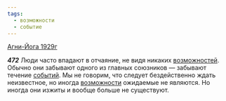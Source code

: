 ```yaml
---
tags:
  - возможности
  - событие
---
```


[Агни-Йога 1929г](https://127.0.0.1:4002/agni/1929)

___472___
Люди часто впадают в отчаяние, не видя никаких [возможностей](../../../tags/#[возможности](../../../tags/#возможности)). Обычно они забывают одного из главных союзников — забывают течение [событий](../../../tags/#событие). Мы не говорим, что следует бездейственно ждать неизвестное, но иногда [возможности](../../../tags/#возможности) ожидаемые не являются. Но иногда они изжиты и вообще больше не существуют.